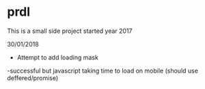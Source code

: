 # prdl

This is a small side project started year 2017 

30/01/2018 

- Attempt to add loading mask

-successful but javascript taking time to load on mobile (should use deffered/promise)
